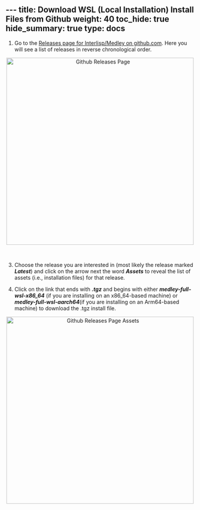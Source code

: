 ﻿﻿---
title: Download WSL (Local Installation) Install Files from Github
weight: 40
toc_hide: true
hide_summary: true
type: docs
---
<style>.td-content blockquote { border-left: none; color: inherit; padding-left: 2rem;}</style>

1.  Go to the [Releases page for Interlisp/Medley on github.com](https://github.com/interlisp/medley/releases).  Here you will see a list of releases in reverse chronological order.  
 <div align="center"><img alt="Github Releases Page" width=500 src="../../images/releases-page-landing.png"><p>&nbsp;</p></div>

3. Choose the release you are interested in (most likely the release marked ***Latest***) and click on the arrow next the word ***Assets*** to reveal the list of assets (i.e., installation files) for that release.   

4. Click on the link that ends with ***.tgz*** and begins with either ***medley-full-wsl-x86_64*** (if you are installing on an x86_64-based machine)  or ***medley-full-wsl-aarch64***(if you are installing on an Arm64-based machine)  to download the .tgz install file.
<div align="center"><img alt="Github Releases Page Assets" width=500 src="../../images/releases-page-windows-wsl-local.png"><p>&nbsp;</p></div>



